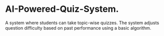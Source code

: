 # AI-Powered-Quiz-System.
A system where students can take topic-wise quizzes. The system adjusts question difficulty based on past performance using a basic algorithm.
